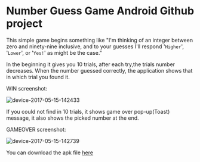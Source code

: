 # Number Guess Game Android Github project

This simple game begins something like "I'm thinking of an integer between zero and ninety-nine inclusive, and to your guesses I'll respond '`Higher`', '`Lower`', or '`Yes!`' as might be the case." 

In the beginning it gives you 10 trials, after each try,the trials number decreases. When the number guessed correctly, the application shows that in which trial you found it. 

WIN screenshot: 

![device-2017-05-15-142433](https://cloud.githubusercontent.com/assets/11629459/26055899/84be5628-397b-11e7-88f6-ff3d90e6bf7f.png)


If you could not find in 10 trials, it shows game over pop-up(Toast) message, it also shows the picked number at the end.

GAMEOVER screenshot: 

![device-2017-05-15-142739](https://cloud.githubusercontent.com/assets/11629459/26055900/84d960b2-397b-11e7-8509-99dce901f334.png)

You can download the apk file [here ]( https://play.google.com/store/apps/details?id=com.ercanduman.numberguessgame)


